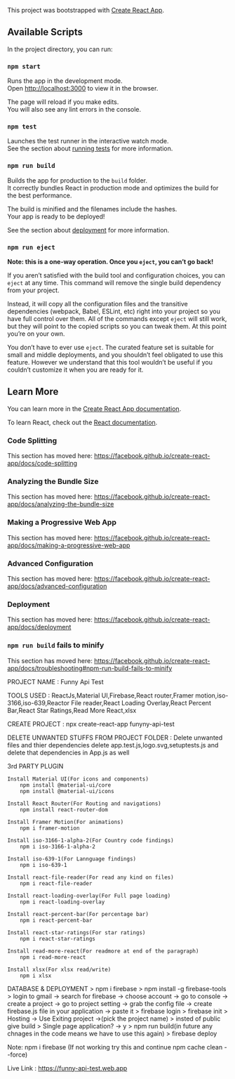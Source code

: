 This project was bootstrapped with [Create React App](https://github.com/facebook/create-react-app).

## Available Scripts

In the project directory, you can run:

### `npm start`

Runs the app in the development mode.<br />
Open [http://localhost:3000](http://localhost:3000) to view it in the browser.

The page will reload if you make edits.<br />
You will also see any lint errors in the console.

### `npm test`

Launches the test runner in the interactive watch mode.<br />
See the section about [running tests](https://facebook.github.io/create-react-app/docs/running-tests) for more information.

### `npm run build`

Builds the app for production to the `build` folder.<br />
It correctly bundles React in production mode and optimizes the build for the best performance.

The build is minified and the filenames include the hashes.<br />
Your app is ready to be deployed!

See the section about [deployment](https://facebook.github.io/create-react-app/docs/deployment) for more information.

### `npm run eject`

**Note: this is a one-way operation. Once you `eject`, you can’t go back!**

If you aren’t satisfied with the build tool and configuration choices, you can `eject` at any time. This command will remove the single build dependency from your project.

Instead, it will copy all the configuration files and the transitive dependencies (webpack, Babel, ESLint, etc) right into your project so you have full control over them. All of the commands except `eject` will still work, but they will point to the copied scripts so you can tweak them. At this point you’re on your own.

You don’t have to ever use `eject`. The curated feature set is suitable for small and middle deployments, and you shouldn’t feel obligated to use this feature. However we understand that this tool wouldn’t be useful if you couldn’t customize it when you are ready for it.

## Learn More

You can learn more in the [Create React App documentation](https://facebook.github.io/create-react-app/docs/getting-started).

To learn React, check out the [React documentation](https://reactjs.org/).

### Code Splitting

This section has moved here: https://facebook.github.io/create-react-app/docs/code-splitting

### Analyzing the Bundle Size

This section has moved here: https://facebook.github.io/create-react-app/docs/analyzing-the-bundle-size

### Making a Progressive Web App

This section has moved here: https://facebook.github.io/create-react-app/docs/making-a-progressive-web-app

### Advanced Configuration

This section has moved here: https://facebook.github.io/create-react-app/docs/advanced-configuration

### Deployment

This section has moved here: https://facebook.github.io/create-react-app/docs/deployment

### `npm run build` fails to minify

This section has moved here: https://facebook.github.io/create-react-app/docs/troubleshooting#npm-run-build-fails-to-minify

PROJECT NAME : Funny Api Test

TOOLS USED : ReactJs,Material UI,Firebase,React router,Framer motion,iso-3166,iso-639,Reactor File reader,React Loading Overlay,React Percent Bar,React Star Ratings,Read More React,xlsx

CREATE PROJECT : npx create-react-app funyny-api-test

DELETE UNWANTED STUFFS FROM PROJECT FOLDER : Delete unwanted files and thier dependencies delete app.test.js,logo.svg,setuptests.js and delete that dependencies in App.js as well

3rd PARTY PLUGIN

	Install Material UI(For icons and components)
		npm install @material-ui/core
		npm install @material-ui/icons

	Install React Router(For Routing and navigations)
		npm install react-router-dom

	Install Framer Motion(For animations)
		npm i framer-motion

	Install iso-3166-1-alpha-2(For Country code findings)
		npm i iso-3166-1-alpha-2

	Install iso-639-1(For Lannguage findings)
		npm i iso-639-1

	Install react-file-reader(For read any kind on files)
		npm i react-file-reader

	Install react-loading-overlay(For Full page loading)
		npm i react-loading-overlay

	Install react-percent-bar(For percentage bar)
		npm i react-percent-bar

	Install react-star-ratings(For star ratings)
		npm i react-star-ratings

	Install read-more-react(For readmore at end of the paragraph)
		npm i read-more-react

	Install xlsx(For xlsx read/write)
		npm i xlsx


DATABASE & DEPLOYMENT > npm i firebase > npm install -g firebase-tools > login to gmail -> search for firebase -> choose account -> go to console -> create a project -> go to project setting -> grab the config file -> create firebase.js file in your application -> paste it > firebase login > firebase init > Hosting -> Use Exiting project ->(pick the project name) > insted of public give build > Single page application? -> y > npm run build(in future any chnages in the code means we have to use this again) > firebase deploy

Note: npm i firebase (If not working try this and continue npm cache clean --force)

Live Link : https://funny-api-test.web.app
